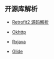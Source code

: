 ## 开源库解析
- [Retrofit2 源码解析](http://www.jianshu.com/p/c1a3a881a144)

- [Okhttp](https://www.evernote.com/shard/s29/sh/b4ed6da2-cb1e-417a-b809-58b75c8365ec/522324965b9811da)

- [Rxjava](http://gank.io/post/560e15be2dca930e00da1083)

- [Glide](https://letvsz.github.io/Weekly/topic/glide/)
